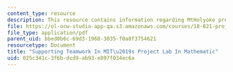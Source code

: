 ```yaml
---
content_type: resource
description: This resource contains information regarding MtHolyoke presentation.
file: https://ol-ocw-studio-app-qa.s3.amazonaws.com/courses/18-821-project-laboratory-in-mathematics-spring-2013/025c341c3f6bdcd9ab93e897f034ec6a_MIT18_821S13_NeXT_prs.pdf
file_type: application/pdf
parent_uid: bbed0b6c-69d3-1968-3035-f0a8f3754621
resourcetype: Document
title: "Supporting Teamwork In MIT\u2019s Project Lab In Mathematic"
uid: 025c341c-3f6b-dcd9-ab93-e897f034ec6a
---
```

